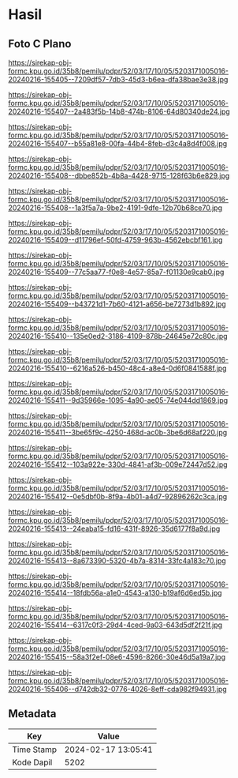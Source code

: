 # Hasil

## Foto C Plano

https://sirekap-obj-formc.kpu.go.id/35b8/pemilu/pdpr/52/03/17/10/05/5203171005016-20240216-155405--7209df57-7db3-45d3-b6ea-dfa38bae3e38.jpg

https://sirekap-obj-formc.kpu.go.id/35b8/pemilu/pdpr/52/03/17/10/05/5203171005016-20240216-155407--2a483f5b-14b8-474b-8106-64d80340de24.jpg

https://sirekap-obj-formc.kpu.go.id/35b8/pemilu/pdpr/52/03/17/10/05/5203171005016-20240216-155407--b55a81e8-00fa-44b4-8feb-d3c4a8d4f008.jpg

https://sirekap-obj-formc.kpu.go.id/35b8/pemilu/pdpr/52/03/17/10/05/5203171005016-20240216-155408--dbbe852b-4b8a-4428-9715-128f63b6e829.jpg

https://sirekap-obj-formc.kpu.go.id/35b8/pemilu/pdpr/52/03/17/10/05/5203171005016-20240216-155408--1a3f5a7a-9be2-4191-9dfe-12b70b68ce70.jpg

https://sirekap-obj-formc.kpu.go.id/35b8/pemilu/pdpr/52/03/17/10/05/5203171005016-20240216-155409--d11796ef-50fd-4759-963b-4562ebcbf161.jpg

https://sirekap-obj-formc.kpu.go.id/35b8/pemilu/pdpr/52/03/17/10/05/5203171005016-20240216-155409--77c5aa77-f0e8-4e57-85a7-f01130e9cab0.jpg

https://sirekap-obj-formc.kpu.go.id/35b8/pemilu/pdpr/52/03/17/10/05/5203171005016-20240216-155409--b43721d1-7b60-4121-a656-be7273d1b892.jpg

https://sirekap-obj-formc.kpu.go.id/35b8/pemilu/pdpr/52/03/17/10/05/5203171005016-20240216-155410--135e0ed2-3186-4109-878b-24645e72c80c.jpg

https://sirekap-obj-formc.kpu.go.id/35b8/pemilu/pdpr/52/03/17/10/05/5203171005016-20240216-155410--6216a526-b450-48c4-a8e4-0d6f0841588f.jpg

https://sirekap-obj-formc.kpu.go.id/35b8/pemilu/pdpr/52/03/17/10/05/5203171005016-20240216-155411--9d35966e-1095-4a90-ae05-74e044dd1869.jpg

https://sirekap-obj-formc.kpu.go.id/35b8/pemilu/pdpr/52/03/17/10/05/5203171005016-20240216-155411--3be65f9c-4250-468d-ac0b-3be6d68af220.jpg

https://sirekap-obj-formc.kpu.go.id/35b8/pemilu/pdpr/52/03/17/10/05/5203171005016-20240216-155412--103a922e-330d-4841-af3b-009e72447d52.jpg

https://sirekap-obj-formc.kpu.go.id/35b8/pemilu/pdpr/52/03/17/10/05/5203171005016-20240216-155412--0e5dbf0b-8f9a-4b01-a4d7-92896262c3ca.jpg

https://sirekap-obj-formc.kpu.go.id/35b8/pemilu/pdpr/52/03/17/10/05/5203171005016-20240216-155413--24eaba15-fd16-431f-8926-35d6177f8a9d.jpg

https://sirekap-obj-formc.kpu.go.id/35b8/pemilu/pdpr/52/03/17/10/05/5203171005016-20240216-155413--8a673390-5320-4b7a-8314-33fc4a183c70.jpg

https://sirekap-obj-formc.kpu.go.id/35b8/pemilu/pdpr/52/03/17/10/05/5203171005016-20240216-155414--18fdb56a-a1e0-4543-a130-b19af6d6ed5b.jpg

https://sirekap-obj-formc.kpu.go.id/35b8/pemilu/pdpr/52/03/17/10/05/5203171005016-20240216-155414--6317c0f3-29d4-4ced-9a03-643d5df2f21f.jpg

https://sirekap-obj-formc.kpu.go.id/35b8/pemilu/pdpr/52/03/17/10/05/5203171005016-20240216-155415--58a3f2ef-08e6-4596-8266-30e46d5a19a7.jpg

https://sirekap-obj-formc.kpu.go.id/35b8/pemilu/pdpr/52/03/17/10/05/5203171005016-20240216-155406--d742db32-0776-4026-8eff-cda982f94931.jpg


## Metadata

| Key        | Value               |
| ---------- | ------------------- |
| Time Stamp | 2024-02-17 13:05:41 |
| Kode Dapil | 5202                |



